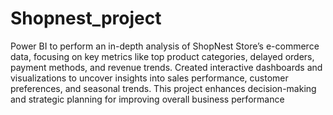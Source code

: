 # Shopnest_project

Power BI to perform an in-depth analysis of ShopNest Store’s e-commerce data, focusing on key metrics like top product categories, delayed orders, payment methods, and revenue trends. Created interactive dashboards and visualizations to uncover insights into sales performance, customer preferences, and seasonal trends. This project enhances decision-making and strategic planning for improving overall business performance
